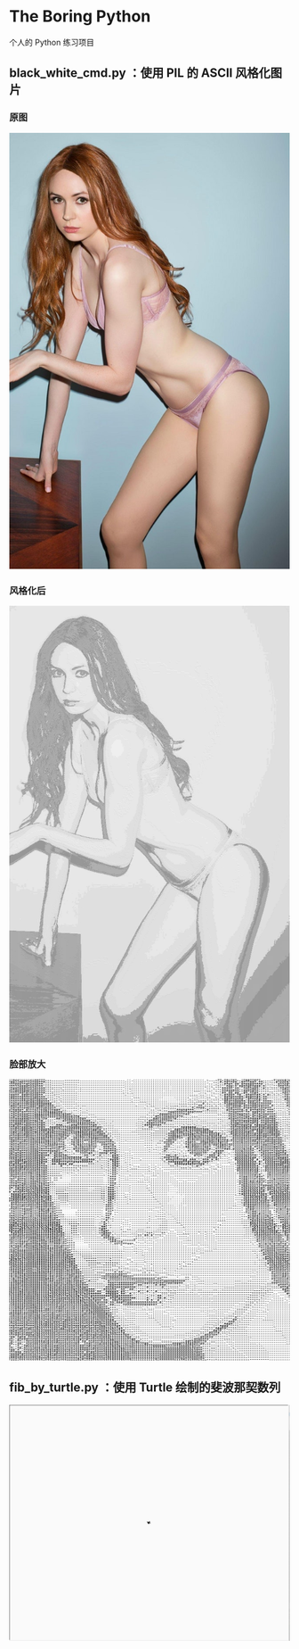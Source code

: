 # The Boring Python
个人的 Python 练习项目
## black_white_cmd.py ：使用 PIL 的 ASCII 风格化图片

### 原图
![image](https://raw.githubusercontent.com/Bobcatsoap/the-boring-python/master/kq-R_2Dx3Zq9wjU50uLoqWCmRrku4Om3BZi-e0y9A14.jpg)

### 风格化后
![image](https://raw.githubusercontent.com/Bobcatsoap/the-boring-python/master/kq-R_2Dx3Zq9wjU50uLoqWCmRrku4Om3BZi-e0y9A14_ASCII.png)

### 脸部放大
![image](https://raw.githubusercontent.com/Bobcatsoap/the-boring-python/master/face1.png)


## fib_by_turtle.py ：使用 Turtle 绘制的斐波那契数列

![image](https://raw.githubusercontent.com/Bobcatsoap/the-boring-python/master/GIF.gif)

